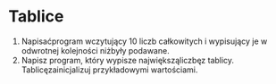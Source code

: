 # Tablice
1. Napisaćprogram wczytujący 10 liczb całkowitych i wypisujący je w odwrotnej kolejności niżbyły podawane.
2. Napisz program, który wypisze największąliczbęz tablicy. Tablicęzainicjalizuj przykładowymi wartościami.
